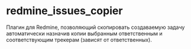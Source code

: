 # redmine_issues_copier
Плагин для Redmine, позволяющий скопировать создаваемую задачу автоматически назначив копии выбранным ответственным и соответствующим трекерам (зависят от ответственных).
